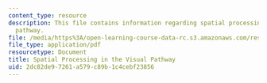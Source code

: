 ```yaml
---
content_type: resource
description: This file contains information regarding spatial processing in the visual
  pathway.
file: /media/https%3A/open-learning-course-data-rc.s3.amazonaws.com/res-9-003-brains-minds-and-machines-summer-course-summer-2015/2dc82de97261a579c89b1c4cebf23856_MITRES_9_003SUM15_imageproc.pdf
file_type: application/pdf
resourcetype: Document
title: Spatial Processing in the Visual Pathway
uid: 2dc82de9-7261-a579-c89b-1c4cebf23856
---
```

